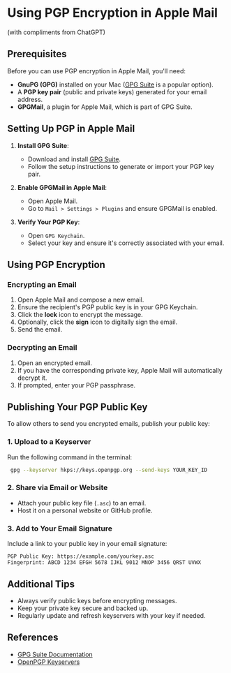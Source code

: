 # Using PGP Encryption in Apple Mail
(with compliments from ChatGPT)

## Prerequisites
Before you can use PGP encryption in Apple Mail, you'll need:

- **GnuPG (GPG)** installed on your Mac ([GPG Suite](https://gpgtools.org/) is a popular option).
- A **PGP key pair** (public and private keys) generated for your email address.
- **GPGMail**, a plugin for Apple Mail, which is part of GPG Suite.

## Setting Up PGP in Apple Mail

1. **Install GPG Suite**:
   - Download and install [GPG Suite](https://gpgtools.org/).
   - Follow the setup instructions to generate or import your PGP key pair.

2. **Enable GPGMail in Apple Mail**:
   - Open Apple Mail.
   - Go to `Mail > Settings > Plugins` and ensure GPGMail is enabled.

3. **Verify Your PGP Key**:
   - Open `GPG Keychain`.
   - Select your key and ensure it's correctly associated with your email.

## Using PGP Encryption

### Encrypting an Email
1. Open Apple Mail and compose a new email.
2. Ensure the recipient's PGP public key is in your GPG Keychain.
3. Click the **lock** icon to encrypt the message.
4. Optionally, click the **sign** icon to digitally sign the email.
5. Send the email.

### Decrypting an Email
1. Open an encrypted email.
2. If you have the corresponding private key, Apple Mail will automatically decrypt it.
3. If prompted, enter your PGP passphrase.

## Publishing Your PGP Public Key
To allow others to send you encrypted emails, publish your public key:

### 1. Upload to a Keyserver
Run the following command in the terminal:
```sh
 gpg --keyserver hkps://keys.openpgp.org --send-keys YOUR_KEY_ID
```

### 2. Share via Email or Website
- Attach your public key file (`.asc`) to an email.
- Host it on a personal website or GitHub profile.

### 3. Add to Your Email Signature
Include a link to your public key in your email signature:
```plaintext
PGP Public Key: https://example.com/yourkey.asc
Fingerprint: ABCD 1234 EFGH 5678 IJKL 9012 MNOP 3456 QRST UVWX
```

## Additional Tips
- Always verify public keys before encrypting messages.
- Keep your private key secure and backed up.
- Regularly update and refresh keyservers with your key if needed.

## References
- [GPG Suite Documentation](https://gpgtools.org/)
- [OpenPGP Keyservers](https://keys.openpgp.org/)
